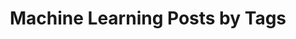 ---
layout: archive
permalink: /machine-learning/
title: "Machine Learning Posts by Tags"
author-profile: true
header:
    image: "images/machineLearning.jpg"
---